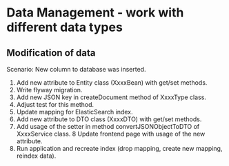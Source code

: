 # Data Management - work with different data types

## Modification of data

Scenario: New column to database was inserted.
1. Add new attribute to Entity class (XxxxBean) with get/set methods.
2. Write flyway migration.
3. Add new JSON key in createDocument method of XxxxType class.
4. Adjust test for this method.
5. Update mapping for ElasticSearch index.
6. Add new attribute to DTO class (XxxxDTO) with get/set methods.
7. Add usage of the setter in method convertJSONObjectToDTO of XxxxService class.
8 Update frontend page with usage of the new attribute.
9. Run application and recreate index (drop mapping, create new mapping, reindex data).
